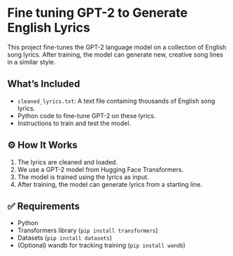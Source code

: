 # Fine tuning GPT-2 to Generate English Lyrics
This project fine-tunes the GPT-2 language model on a collection of English song lyrics. After training, the model can generate new, creative song lines in a similar style.

##  What’s Included
- `cleaned_lyrics.txt`: A text file containing thousands of English song lyrics.
- Python code to fine-tune GPT-2 on these lyrics.
- Instructions to train and test the model.

## ⚙️ How It Works
1. The lyrics are cleaned and loaded.
2. We use a GPT-2 model from Hugging Face Transformers.
3. The model is trained using the lyrics as input.
4. After training, the model can generate lyrics from a starting line.

## ✅ Requirements
- Python
- Transformers library (`pip install transformers`)
- Datasets (`pip install datasets`)
- (Optional) wandb for tracking training (`pip install wandb`)
